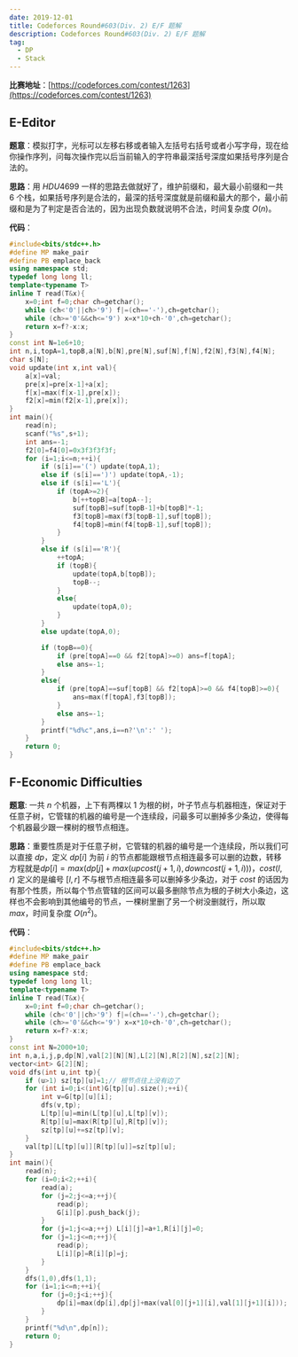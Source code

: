 ```yaml
---
date: 2019-12-01
title: Codeforces Round#603(Div. 2) E/F 题解
description: Codeforces Round#603(Div. 2) E/F 题解
tag:
  - DP
  - Stack
---
```


**比赛地址**：[https://codeforces.com/contest/1263](https://codeforces.com/contest/1263)

## E-Editor

**题意**：模拟打字，光标可以左移右移或者输入左括号右括号或者小写字母，现在给你操作序列，问每次操作完以后当前输入的字符串最深括号深度如果括号序列是合法的。

**思路**：用 $HDU4699$ 一样的思路去做就好了，维护前缀和，最大最小前缀和一共 $6$ 个栈，如果括号序列是合法的，最深的括号深度就是前缀和最大的那个，最小前缀和是为了判定是否合法的，因为出现负数就说明不合法，时间复杂度 $O(n)$。

**代码**：

```cpp
#include<bits/stdc++.h>
#define MP make_pair
#define PB emplace_back
using namespace std;
typedef long long ll;
template<typename T>
inline T read(T&x){
    x=0;int f=0;char ch=getchar();
    while (ch<'0'||ch>'9') f|=(ch=='-'),ch=getchar();
    while (ch>='0'&&ch<='9') x=x*10+ch-'0',ch=getchar();
    return x=f?-x:x;
}
const int N=1e6+10;
int n,i,topA=1,topB,a[N],b[N],pre[N],suf[N],f[N],f2[N],f3[N],f4[N];
char s[N];
void update(int x,int val){
    a[x]=val;
    pre[x]=pre[x-1]+a[x];
    f[x]=max(f[x-1],pre[x]);
    f2[x]=min(f2[x-1],pre[x]);
}
int main(){
    read(n);
    scanf("%s",s+1);
    int ans=-1;
    f2[0]=f4[0]=0x3f3f3f3f;
    for (i=1;i<=n;++i){
        if (s[i]=='(') update(topA,1);
        else if (s[i]==')') update(topA,-1);
        else if (s[i]=='L'){
            if (topA>=2){
                b[++topB]=a[topA--];
                suf[topB]=suf[topB-1]+b[topB]*-1;
                f3[topB]=max(f3[topB-1],suf[topB]);
                f4[topB]=min(f4[topB-1],suf[topB]);
            }
        }
        else if (s[i]=='R'){
            ++topA;
            if (topB){
                update(topA,b[topB]);
                topB--;
            }
            else{
                update(topA,0);
            }
        }
        else update(topA,0);

        if (topB==0){
            if (pre[topA]==0 && f2[topA]>=0) ans=f[topA];
            else ans=-1;
        }
        else{
            if (pre[topA]==suf[topB] && f2[topA]>=0 && f4[topB]>=0){
                ans=max(f[topA],f3[topB]);
            }
            else ans=-1;
        }
        printf("%d%c",ans,i==n?'\n':' ');
    }
    return 0;
}
```

## F-Economic Difficulties

**题意**: 一共 $n$ 个机器，上下有两棵以 $1$ 为根的树，叶子节点与机器相连，保证对于任意子树，它管辖的机器的编号是一个连续段，问最多可以删掉多少条边，使得每个机器最少跟一棵树的根节点相连。

**思路**：重要性质是对于任意子树，它管辖的机器的编号是一个连续段，所以我们可以直接 $dp$，定义 $dp[i]$ 为前 $i$ 的节点都能跟根节点相连最多可以删的边数，转移方程就是$dp[i]=max(dp[j]+max(upcost(j+1,i),downcost(j+1,i)))$，$cost(l,r)$ 定义的是编号 $[l,r]$ 不与根节点相连最多可以删掉多少条边，对于 $cost$ 的话因为有那个性质，所以每个节点管辖的区间可以最多删除节点为根的子树大小条边，这样也不会影响到其他编号的节点，一棵树里删了另一个树没删就行，所以取 $max$，时间复杂度 $O(n^2)$。

**代码**：

```cpp
#include<bits/stdc++.h>
#define MP make_pair
#define PB emplace_back
using namespace std;
typedef long long ll;
template<typename T>
inline T read(T&x){
    x=0;int f=0;char ch=getchar();
    while (ch<'0'||ch>'9') f|=(ch=='-'),ch=getchar();
    while (ch>='0'&&ch<='9') x=x*10+ch-'0',ch=getchar();
    return x=f?-x:x;
}
const int N=2000+10;
int n,a,i,j,p,dp[N],val[2][N][N],L[2][N],R[2][N],sz[2][N];
vector<int> G[2][N];
void dfs(int u,int tp){
    if (u>1) sz[tp][u]=1;// 根节点往上没有边了
    for (int i=0;i<(int)G[tp][u].size();++i){
        int v=G[tp][u][i];
        dfs(v,tp);
        L[tp][u]=min(L[tp][u],L[tp][v]);
        R[tp][u]=max(R[tp][u],R[tp][v]);
        sz[tp][u]+=sz[tp][v];
    }
    val[tp][L[tp][u]][R[tp][u]]=sz[tp][u];
}
int main(){
    read(n);
    for (i=0;i<2;++i){
        read(a);
        for (j=2;j<=a;++j){
            read(p);
            G[i][p].push_back(j);
        }
        for (j=1;j<=a;++j) L[i][j]=a+1,R[i][j]=0;
        for (j=1;j<=n;++j){
            read(p);
            L[i][p]=R[i][p]=j;
        }
    }
    dfs(1,0),dfs(1,1);
    for (i=1;i<=n;++i){
        for (j=0;j<i;++j){
            dp[i]=max(dp[i],dp[j]+max(val[0][j+1][i],val[1][j+1][i]));
        }
    }
    printf("%d\n",dp[n]);
    return 0;
}
```